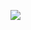 [![](https://jitpack.io/v/helen-x/JitpackReleaseDemo.svg)](https://jitpack.io/#helen-x/JitpackReleaseDemo)
